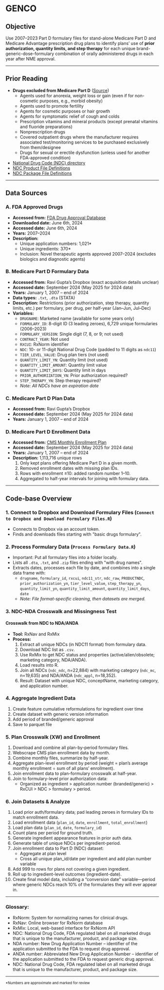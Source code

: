 # GENCO

## Objective

Use 2007–2023 Part D formulary files for stand-alone Medicare Part D and Medicare Advantage prescription drug plans to identify plans’ use of **prior authorization, quantity limits, and step therapy** for each unique brand-generic-dose-formulary combination of orally administered drugs in each year after NME approval.

---

## Prior Reading

- **Drugs excluded from Medicare Part D** ([Source](#))
    - Agents used for anorexia, weight loss or gain (even if for non-cosmetic purposes, e.g., morbid obesity)
    - Agents used to promote fertility
    - Agents for cosmetic purposes or hair growth
    - Agents for symptomatic relief of cough and colds
    - Prescription vitamins and mineral products (except prenatal vitamins and fluoride preparations)
    - Nonprescription drugs
    - Covered outpatient drugs where the manufacturer requires associated test/monitoring services to be purchased exclusively from them/designee
    - Drugs for sexual or erectile dysfunction (unless used for another FDA-approved condition)
- [National Drug Code (NDC) directory](https://www.fda.gov/drugs/drug-approvals-and-databases/national-drug-code-directory)
- [NDC Product File Definitions](https://www.fda.gov/drugs/drug-approvals-and-databases/ndc-product-file-definitions)
- [NDC Package File Definitions](https://www.fda.gov/drugs/drug-approvals-and-databases/ndc-package-file-definitions)

---

## Data Sources

### A. FDA Approved Drugs
- **Accessed from:** [FDA Drug Approval Database](https://www.accessdata.fda.gov/scripts/cder/daf/index.cfm)
- **Downloaded date:** June 6th, 2024
- **Accessed date:** June 6th, 2024
- **Years:** 2007–2024
- **Description:**
    - Unique application numbers: 1,021*
    - Unique ingredients: 370*
    - Inclusion: Novel therapeutic agents approved 2007–2024 (excludes biologics and diagnostic agents)

### B. Medicare Part D Formulary Data
- **Accessed from:** Ravi Gupta’s Dropbox (exact acquisition details unclear)
- **Accessed date:** September 2024 (May 2025 for 2024 data)
- **Years:** January 1, 2007 – end of 2024
- **Data types:** `.txt`, `.dta` (STATA)
- **Description:** Restrictions (prior authorization, step therapy, quantity limits, etc.) per formulary, per drug, per half-year (Jan–Jun, Jul–Dec)
- **Variables:**
    - `DRUGNAME`: Marketed name (available for some years only)
    - `FORMULARY_ID`: 8-digit ID (3 leading zeroes), 6,729 unique formularies (2006–2023)
    - `FORMULARY_VERSION`: Single digit (7, 8, or 9; not used)
    - `CONTRACT_YEAR`: Not used
    - `RXCUI`: RxNorm identifier
    - `NDC`: 10- or 11-digit National Drug Code (padded to 11 digits as `ndc11`)
    - `TIER_LEVEL_VALUE`: Drug plan tiers (not used)
    - `QUANTITY_LIMIT_YN`: Quantity limit (not used)
    - `QUANTITY_LIMIT_AMOUNT`: Quantity limit value
    - `QUANTITY_LIMIT_DAYS`: Quantity limit in days
    - `PRIOR_AUTHORIZATION_YN`: Prior authorization required?
    - `STEP_THERAPY_YN`: Step therapy required?
    - _Note: All NDCs have an expiration date_

### C. Medicare Part D Plan Data
- **Accessed from:** Ravi Gupta’s Dropbox
- **Accessed date:** September 2024 (May 2025 for 2024 data)
- **Years:** January 1, 2007 – end of 2024

### D. Medicare Part D Enrollment Data
- **Accessed from:** [CMS Monthly Enrollment Plan](https://www.cms.gov/data-research/statistics-trends-and-reports/medicare-advantagepart-d-contract-and-enrollment-data/monthly-enrollment-plan)
- **Accessed date:** September 2024 (May 2025 for 2024 data)
- **Years:** January 1, 2007 – end of 2024
- **Description:** 1,113,716 unique rows
    1. Only kept plans offering Medicare Part D in a given month.
    2. Removed enrollment dates with missing plan IDs.
    3. Rows with enrollment ≤10: added random number 1–10.
    4. Aggregated to half-year intervals for joining with formulary data.

---

## Code-base Overview

### 1. Connect to Dropbox and Download Formulary Files (`Connect to Dropbox and Download Formulary Files.R`)
- Connects to Dropbox via an account token.
- Finds and downloads files starting with "basic drugs formulary".

### 2. Process Formulary Data (`Process Formulary Data.R`)
- Important: Put all formulary files into a folder locally.
- Lists all `.dta`, `.txt`, and `.zip` files ending with "with drug names".
- Extracts dates, processes each file by date, and combines into a single data frame with:
    - `drugname`, `formulary_id`, `rxcui`, `ndc11_str`, `ndc_raw`, `PRODUCTNDC`, `prior_authorization_yn`, `tier_level_value`, `step_therapy_yn`, `quantity_limit_yn`, `quantity_limit_amount`, `quantity_limit_days`, `date`
    - _Note: File format-specific cleaning, then datasets are merged._

### 3. NDC–NDA Crosswalk and Missingness Test

#### Crosswalk from NDC to NDA/ANDA
- **Tool:** RxNav and RxMix
- **Process:**
    1. Extract all unique NDCs (in NDC11 format) from formulary data.
    2. Download NDC list as `.csv`.
    3. Use RxMix to get NDC status and properties (active/alien/obsolete; marketing category, NDA/ANDA).
    4. Load results into R.
    5. Join all NDCs (`ndc_ndc`, n=22,884) with marketing category (`ndc_mc`, n=19,635) and NDA/ANDA (`ndc_appl`, n=18,352).
    6. Result: Dataset with unique NDC, conceptName, marketing category, and application number.

### 4. Aggregate Ingredient Data
1. Create feature cumulative reformulations for ingredient over time 
2. Create dataset with generic version information
3. Add period of branded/generic approval
4. Save to parquet file

### 5. Plan Crosswalk (XW) and Enrollment

1. Download and combine all plan-by-period formulary files.
2. Webscrape CMS plan enrollment data by month.
3. Combine monthly files, summarize by half-year.
4. Aggregate plan-level enrollment by period (weight = plan’s average monthly enrollment ÷ sum of all plans’ enrollment).
5. Join enrollment data to plan-formulary crosswalk at half-year.
6. Join to formulary-level prior authorization data:
    - Organized as ingredient > application number (branded/generic) > RxCUI > NDC > formulary > period.

### 6. Join Datasets & Analyze

1. Load prior auth/formulary data; pad leading zeroes in formulary IDs to match enrollment data.
2. Load enrollment data (`plan_id`, `date`, `enrollment`, `total_enrollment`)
3. Load plan data (`plan_id`, `date`, `formulary_id`)
4. Count plans per period for ground truth.
5. Generate ingredient appearance features in prior auth data.
6. Generate table of unique NDCs per ingredient-period.
7. Join enrollment data to Part D (NDC) dataset:
    - Aggregate at plan level
    - Cross all unique plan_id/date per ingredient and add plan number variable
8. Add 999 to rows for plans not covering a given ingredient.
9. Roll up to ingredient-level outcomes (ingredient-date).
10. Create final model data, including a “conversion date” variable—period where generic NDCs reach 10% of the formularies they will ever appear in.

---
### Glossary:
 * RxNorm: System for normalizing names for clinical drugs.
 * RxNav: Online browser for RxNorm database
 * RxMix: Local, web-based interface for RxNorm API
 * NDC: National Drug Code, FDA regulated label on all marketed drugs that is unique to the manufacturer, product, and package size.
 * NDA number: New Drug Application Number – identifier of the application submitted to the FDA to request drug approval.
 * ANDA number: Abbreviated New Drug Application Number – identifier of the application submitted to the FDA to request generic drug approval.
 * NDC: National Drug Code, FDA regulated label on all marketed drugs that is unique to the manufacturer, product, and package size.


---

<sub>*Numbers are approximate and marked for review</sub>
